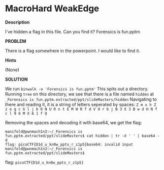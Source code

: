 # MacroHard WeakEdge

**Description**

I've hidden a flag in this file. Can you find it? Forensics is fun.pptm

**PROBLEM**

There is a flag somewhere in the powerpoint. I would like to find it.

**Hints** 

(None)

**SOLUTION**

We run `binwalk -e 'Forensics is fun.pptm'` This spits out a directory. Running `tree` on this directory, we see that there is a file named `hidden` at `_Forensics is fun.pptm.extracted/ppt/slideMasters/hidden`
Navigating to there and reading it, it is a string of letters seperated by spaces: `Z m x h Z z o g c G l j b 0 N U R n t E M W R f d V 9 r b j B 3 X 3 B w d H N f c l 9 6 M X A 1 f Q`

Removing the spaces and decoding it with base64, we get the flag:
```
manifold@pwnmach1n3:~/_Forensics is fun.pptm.extracted/ppt/slideMasters$ cat hidden | tr -d ' ' | base64 -d
flag: picoCTF{D1d_u_kn0w_ppts_r_z1p5}base64: invalid input
manifold@pwnmach1n3:~/_Forensics is fun.pptm.extracted/ppt/slideMasters$
```

flag: `picoCTF{D1d_u_kn0w_ppts_r_z1p5}`
